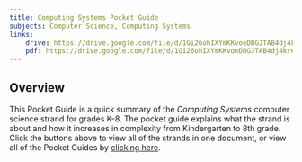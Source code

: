 ```yaml
---
title: Computing Systems Pocket Guide
subjects: Computer Science, Computing Systems
links:
    drive: https://drive.google.com/file/d/1Gi26ohIXYmKKvoeDBGJTAB4dj4kr66WD/view?usp=drive_link
    pdf: https://drive.google.com/file/d/1Gi26ohIXYmKKvoeDBGJTAB4dj4kr66WD/view?usp=drive_link
---
```


## Overview

This Pocket Guide is a quick summary of the *Computing Systems* computer science strand for grades K-8. The pocket guide explains what the strand is about and how it increases in complexity from Kindergarten to 8th grade. Click the buttons above to view all of the strands in one document, or view all of the Pocket Guides by [clicking here](/library/browse/pocket-guides).